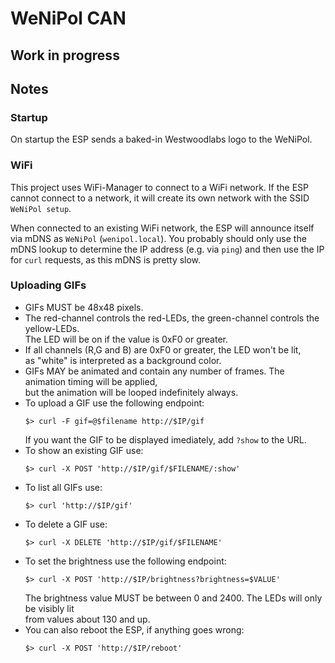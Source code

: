 # WeNiPol CAN

## Work in progress

## Notes

### Startup
On startup the ESP sends a baked-in Westwoodlabs logo to the WeNiPol.

### WiFi
This project uses WiFi-Manager to connect to a WiFi network. 
If the ESP cannot connect to a network, it will create its own network with the SSID `WeNiPol setup`.

When connected to an existing WiFi network, the ESP will announce itself via mDNS as `WeNiPol`
(`wenipol.local`). You probably should only use the mDNS lookup to determine the IP address
(e.g. via `ping`) and then use the IP for `curl` requests, as this mDNS is pretty slow.

### Uploading GIFs

- GIFs MUST be 48x48 pixels.
- The red-channel controls the red-LEDs, the green-channel controls the yellow-LEDs. \
  The LED will be on if the value is 0xF0 or greater.
- If all channels (R,G and B) are 0xF0 or greater, the LED won't be lit, \
  as "white" is interpreted as a background color.
- GIFs MAY be animated and contain any number of frames. The animation timing will be applied, \
  but the animation will be looped indefinitely always.
- To upload a GIF use the following endpoint:
    ```shell
    $> curl -F gif=@$filename http://$IP/gif
    ```
  If you want the GIF to be displayed imediately, add `?show` to the URL.
 - To show an existing GIF use:
    ```shell
    $> curl -X POST 'http://$IP/gif/$FILENAME/:show'
    ```
 - To list all GIFs use:
    ```shell
    $> curl 'http://$IP/gif'
    ```
 - To delete a GIF use:
    ```shell
    $> curl -X DELETE 'http://$IP/gif/$FILENAME'
    ```
 - To set the brightness use the following endpoint:
     ```shell
     $> curl -X POST 'http://$IP/brightness?brightness=$VALUE'
     ```
   The brightness value MUST be between 0 and 2400. The LEDs will only be visibly lit \
   from values about 130 and up.
 - You can also reboot the ESP, if anything goes wrong:
     ```shell
     $> curl -X POST 'http://$IP/reboot'
     ```
